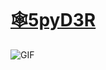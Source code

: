 <h1><a href="https://3rr0r-505.github.io/">🕸️5pyD3R</a></h1>

![GIF](https://github.com/3rr0r-505/3rr0r-505.github.io/blob/master/5pyd3r-gif.gif)
